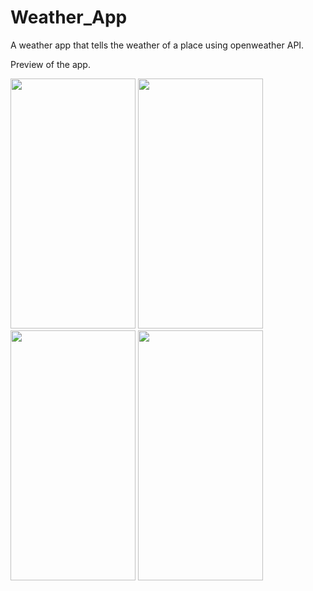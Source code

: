 # Weather_App

A weather app that tells the weather of a place using openweather API.

Preview of the app.

<img src="https://github.com/jiashah/Weather_app/assets/143675641/ce15212e-8573-458c-b4dc-08110ab4f8cd" width="200" height="400" />
<img src="https://github.com/jiashah/Weather_app/assets/143675641/5d51adc2-ead3-4dbd-a3a0-bdb3cb1eb77b" width="200" height="400" />
<img src="https://github.com/jiashah/Weather_app/assets/143675641/79ef3916-1c6e-418e-b746-7c21d492c89d" width="200" height="400" />
<img src="https://github.com/jiashah/Weather_app/assets/143675641/19b34797-930a-40ec-a465-bc44cdc6216b" width="200" height="400" />







